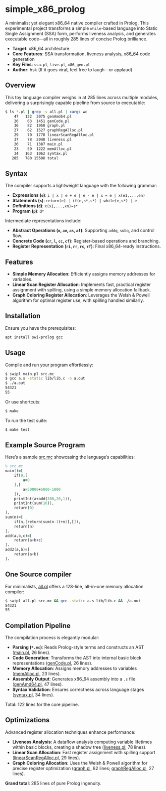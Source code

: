 # simple_x86_prolog

A minimalist yet elegant x86_64 native compiler crafted in Prolog. This experimental project transforms a simple `while`-based language into Static Single Assignment (SSA) form, performs liveness analysis, and generates executable code—all in roughly 285 lines of concise Prolog brilliance.

- **Target**: x86_64 architecture
- **Core Features**: SSA transformation, liveness analysis, x86_64 code generation
- **Key Files**: `ssa.pl`, `live.pl`, `x86_gen.pl`
- **Author**: hsk (If it goes viral, feel free to laugh—or applaud)

## Overview

This toy language compiler weighs in at 285 lines across multiple modules, delivering a surprisingly capable pipeline from source to executable:


```bash
$ ls *.pl | grep -v all.pl | xargs wc
    47   132  3075 genAmd64.pl
    26    63  1451 genCode.pl
    36    82  1958 graph.pl
    27    62  1527 graphRegAlloc.pl
    29    70  1778 linearScanRegAlloc.pl
    37    78  2048 liveness.pl
    26    71  1387 main.pl
    23    59  1222 memAlloc.pl
    34   163  1062 syntax.pl
   285   780 15508 total
```

## Syntax

The compiler supports a lightweight language with the following grammar:

- **Expressions (`e`)**: `i | x | e + e | e - e | x = e | x(e1,...,en)`
- **Statements (`s`)**: `return(e) | if(e,s*,s*) | while(e,s*) | e`
- **Definitions (`d`)**: `x(x1,...,xn)=s*`
- **Program (`p`)**: `d*`

Intermediate representations include:
- **Abstract Operations (`o`, `ae`, `as`, `af`)**: Supporting `addq`, `subq`, and control flow.
- **Concrete Code (`cr`, `l`, `cc`, `cf`)**: Register-based operations and branching.
- **Register Representation (`ri`, `rr`, `rc`, `rf`)**: Final x86_64-ready instructions.

## Features

- **Simple Memory Allocation**: Efficiently assigns memory addresses for variables.
- **Linear Scan Register Allocation**: Implements fast, practical register assignment with spilling, using a simple memory allocation fallback.
- **Graph Coloring Register Allocation**: Leverages the Welsh & Powell algorithm for optimal register use, with spilling handled similarly.

## Installation

Ensure you have the prerequisites:

```bash
apt install swi-prolog gcc
```

## Usage

Compile and run your program effortlessly:

```bash
$ swipl main.pl src.mc
$ gcc a.s -static lib/lib.c -o a.out
$ ./a.out
54321
55
```

Or use shortcuts:

```bash
$ make
```

To run the test suite:

```bash
$ make test
```

## Example Source Program

Here’s a sample [src.mc](src.mc) showcasing the language’s capabilities:

```prolog
% src.mc
main()=[
    if(0,[
        a=0
    ],[
        a=50000+5000-1000
    ]),
    printInt(a+add(300,20,1)),
    printInt(sum(10)),
    return(0)
].
sum(n)=[
    if(n,[return(sum(n-1)+n)],[]),
    return(n)
].
add(a,b,c)=[
    return(a+b+c)
].
add2(a,b)=[
    return(a+b)
].
```

## One Source compiler

For minimalists, [all.pl](all.pl) offers a 128-line, all-in-one memory allocation compiler:

```bash
$ swipl all.pl src.mc && gcc -static a.s lib/lib.c && ./a.out
54321
55
```

## Compilation Pipeline

The compilation process is elegantly modular:

- **Parsing (`*.mc`)**: Reads Prolog-style terms and constructs an AST ([main.pl](main.pl), 26 lines).
- **Code Generation**: Transforms the AST into internal basic block representations ([genCode.pl](genCode.pl), 26 lines).
- **Memory Allocation**: Assigns memory addresses to variables ([memAlloc.pl](memAlloc.pl), 23 lines).
- **Assembly Output**: Generates x86_64 assembly into a `.s` file ([genAmd64.pl](genAmd64.pl), 47 lines).
- **Syntax Validation**: Ensures correctness across language stages ([syntax.pl](syntax.pl), 34 lines).

Total: 122 lines for the core pipeline.

## Optimizations
Advanced register allocation techniques enhance performance:
- **Liveness Analysis**: A dataflow analysis computing variable lifetimes within basic blocks, creating a shadow tree ([liveness.pl](liveness.pl), 78 lines).
- **Linear Scan Allocation**: Fast register assignment with spilling support ([linearScanRegAlloc.pl](linearScanRegAlloc.pl), 29 lines).
- **Graph Coloring Allocation**: Uses the Welsh & Powell algorithm for precise register optimization ([graph.pl](graph.pl), 82 lines; [graphRegAlloc.pl](graphRegAlloc.pl), 27 lines).

**Grand total**: 285 lines of pure Prolog ingenuity.
